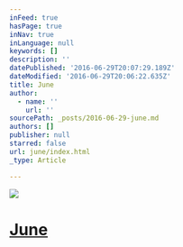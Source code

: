 ```yaml
---
inFeed: true
hasPage: true
inNav: true
inLanguage: null
keywords: []
description: ''
datePublished: '2016-06-29T20:07:29.189Z'
dateModified: '2016-06-29T20:06:22.635Z'
title: June
author:
  - name: ''
    url: ''
sourcePath: _posts/2016-06-29-june.md
authors: []
publisher: null
starred: false
url: june/index.html
_type: Article

---
```

![](https://the-grid-user-content.s3-us-west-2.amazonaws.com/ebafc885-a328-403b-a8c7-0c9ddd14d8fc.jpg)

# [June][0]

[0]: https://thegrid.ai/graceworship/youtube-videos/